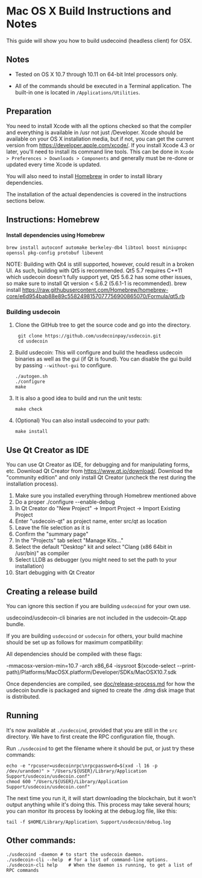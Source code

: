 Mac OS X Build Instructions and Notes
====================================
This guide will show you how to build usdecoind (headless client) for OSX.

Notes
-----

* Tested on OS X 10.7 through 10.11 on 64-bit Intel processors only.

* All of the commands should be executed in a Terminal application. The
built-in one is located in `/Applications/Utilities`.

Preparation
-----------

You need to install Xcode with all the options checked so that the compiler
and everything is available in /usr not just /Developer. Xcode should be
available on your OS X installation media, but if not, you can get the
current version from https://developer.apple.com/xcode/. If you install
Xcode 4.3 or later, you'll need to install its command line tools. This can
be done in `Xcode > Preferences > Downloads > Components` and generally must
be re-done or updated every time Xcode is updated.

You will also need to install [Homebrew](http://brew.sh) in order to install library
dependencies.

The installation of the actual dependencies is covered in the instructions
sections below.

Instructions: Homebrew
----------------------

#### Install dependencies using Homebrew

    brew install autoconf automake berkeley-db4 libtool boost miniupnpc openssl pkg-config protobuf libevent

NOTE: Building with Qt4 is still supported, however, could result in a broken UI. As such, building with Qt5 is recommended. Qt5 5.7 requires C++11 which usdecoin doesn't fully support yet, Qt5 5.6.2 has some other issues, so make sure to install Qt version < 5.6.2 (5.6.1-1 is recommended).
    brew install https://raw.githubusercontent.com/Homebrew/homebrew-core/e6d954bab88e89c5582498157077756900865070/Formula/qt5.rb

### Building usdecoin

1. Clone the GitHub tree to get the source code and go into the directory.

        git clone https://github.com/usdecoinpay/usdecoin.git
        cd usdecoin

2.  Build usdecoin:
    This will configure and build the headless usdecoin binaries as well as the gui (if Qt is found).
    You can disable the gui build by passing `--without-gui` to configure.

        ./autogen.sh
        ./configure
        make

3.  It is also a good idea to build and run the unit tests:

        make check

4.  (Optional) You can also install usdecoind to your path:

        make install

Use Qt Creator as IDE
------------------------
You can use Qt Creator as IDE, for debugging and for manipulating forms, etc.
Download Qt Creator from https://www.qt.io/download/. Download the "community edition" and only install Qt Creator (uncheck the rest during the installation process).

1. Make sure you installed everything through Homebrew mentioned above
2. Do a proper ./configure --enable-debug
3. In Qt Creator do "New Project" -> Import Project -> Import Existing Project
4. Enter "usdecoin-qt" as project name, enter src/qt as location
5. Leave the file selection as it is
6. Confirm the "summary page"
7. In the "Projects" tab select "Manage Kits..."
8. Select the default "Desktop" kit and select "Clang (x86 64bit in /usr/bin)" as compiler
9. Select LLDB as debugger (you might need to set the path to your installation)
10. Start debugging with Qt Creator

Creating a release build
------------------------
You can ignore this section if you are building `usdecoind` for your own use.

usdecoind/usdecoin-cli binaries are not included in the usdecoin-Qt.app bundle.

If you are building `usdecoind` or `usdecoin` for others, your build machine should be set up
as follows for maximum compatibility:

All dependencies should be compiled with these flags:

 -mmacosx-version-min=10.7
 -arch x86_64
 -isysroot $(xcode-select --print-path)/Platforms/MacOSX.platform/Developer/SDKs/MacOSX10.7.sdk

Once dependencies are compiled, see [doc/release-process.md](release-process.md) for how the usdecoin
bundle is packaged and signed to create the .dmg disk image that is distributed.

Running
-------

It's now available at `./usdecoind`, provided that you are still in the `src`
directory. We have to first create the RPC configuration file, though.

Run `./usdecoind` to get the filename where it should be put, or just try these
commands:

    echo -e "rpcuser=usdecoinrpc\nrpcpassword=$(xxd -l 16 -p /dev/urandom)" > "/Users/${USER}/Library/Application Support/usdecoin/usdecoin.conf"
    chmod 600 "/Users/${USER}/Library/Application Support/usdecoin/usdecoin.conf"

The next time you run it, it will start downloading the blockchain, but it won't
output anything while it's doing this. This process may take several hours;
you can monitor its process by looking at the debug.log file, like this:

    tail -f $HOME/Library/Application\ Support/usdecoin/debug.log

Other commands:
-------

    ./usdecoind -daemon # to start the usdecoin daemon.
    ./usdecoin-cli --help  # for a list of command-line options.
    ./usdecoin-cli help    # When the daemon is running, to get a list of RPC commands
